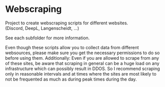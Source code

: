 # Webscraping
Project to create webscraping scripts for different websites.<br />
(Discord, DeepL, Langenscheidt, ...)

See each subfolder for more information.

Even though these scripts allow you to collect data from different websources, please make sure you get the necessary permissions to do so before using them. Additionally: Even if you are allowed to scrape from any of these sites, be aware that scraping in general can be a huge load on any infrastructure which can possibly result in DDOS. So I recommend scraping only in reasonable intervals and at times where the sites are most likely to not be frequented as much as during peak times during the day. 
